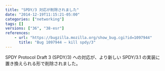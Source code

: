 ```yaml
---
title: "SPDY/3 対応が削除されました"
date: "2014-12-19T11:15:21-05:00"
categories: ["networking"]
tags: []
versions: ["36", "38-esr"]
references:
    - url: "https://bugzilla.mozilla.org/show_bug.cgi?id=1097944"
      title: "Bug 1097944 – kill spdy/3"
---
```

SPDY Protocol Draft 3 (SPDY/3) への対応が、より新しい SPDY/3.1 の実装に置き換えられる形で削除されました。
